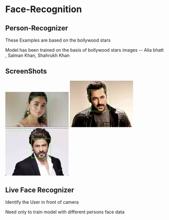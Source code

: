 # Face-Recognition

## Person-Recognizer

<p>These Examples are based on the bollywood stars</p>
<p>Model has been trained on the basis of bollywood stars images -- Alia bhatt , Salman Khan, Shahrukh Khan</p>

## ScreenShots

<p>
<img src="./example.png" alt="example image" width="200"/>
<img src="./example2.png" alt="example image" width="200"/>
<img src="./example3.png" alt="example image" width="200"/>
</p>

## Live Face Recognizer

<p>Identify the User in front of camera</p>
<p>Need only to train model with different persons face data</p>
